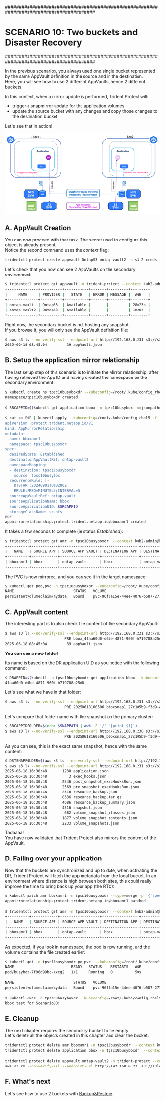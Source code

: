 #########################################################################################
# SCENARIO 10: Two buckets and Disaster Recovery
#########################################################################################

In the previous scenarios, you always used one single bucket represented by the same AppVault definition in the source and in the destination.  
Here, you will see how to use 2 different AppVaults, hence 2 different buckets.

In this context, when a mirror update is performed, Trident Protect will: 
- trigger a snapmirror update for the application volumes  
- update the source bucket with any changes and copy those changes to the destination bucket  

Let's see that in action!

<p align="center"><img src="../Images/Archi_DR.png" width="640"></p>

## A. AppVault Creation

You can now proceed with that task. The secret used to configure this object is already present.  
Notice the second command uses the _context_ flag:  
```bash
tridentctl protect create appvault OntapS3 ontap-vault2 -s s3-2-creds --bucket s3lod2 --endpoint 192.168.0.231 --skip-cert-validation --no-tls -n trident-protect --context kub2-admin@kub2
```

Let's check that you now can see 2 AppVaults on the secondary environment:  
```bash
$ tridentctl protect get appvault -n trident-protect --context kub2-admin@kub2
+--------------+----------+-----------+-------+---------+--------+
|     NAME     | PROVIDER |   STATE   | ERROR | MESSAGE |  AGE   |
+--------------+----------+-----------+-------+---------+--------+
| ontap-vault  | OntapS3  | Available |       |         | 28m23s |
| ontap-vault2 | OntapS3  | Available |       |         | 1m20s  |
+--------------+----------+-----------+-------+---------+--------+
```

Right now, the secondary bucket is not hosting any snapshot.  
If you browse it, you will only see the AppVault definition file:
```bash
$ aws s3 ls --no-verify-ssl --endpoint-url http://192.168.0.231 s3://s3lod2/ --profile s3lod2
2025-06-18 08:45:04         39 appVault.json
```

## B. Setup the application mirror relationship

The last setup step of this scenario is to initiate the Mirror relationship, after having retrieved the App ID and having created the namespace on the secondary environment:
```bash
$ kubectl create ns tpsc10busyboxdr --kubeconfig=/root/.kube/config_rhel5
namespace/tpsc10busyboxdr created

$ SRCAPPID=$(kubectl get application bbox -n tpsc10busybox -o=jsonpath='{.metadata.uid}' -n tpsc10busybox)

$ cat << EOF | kubectl apply --kubeconfig=/root/.kube/config_rhel5 -f -
apiVersion: protect.trident.netapp.io/v1
kind: AppMirrorRelationship
metadata:
  name: bboxamr1
  namespace: tpsc10busyboxdr
spec:
  desiredState: Established
  destinationAppVaultRef: ontap-vault2
  namespaceMapping:
  - destination: tpsc10busyboxdr
    source: tpsc10busybox
  recurrenceRule: |-
    DTSTART:20240901T000200Z
    RRULE:FREQ=MINUTELY;INTERVAL=5
  sourceAppVaultRef: ontap-vault
  sourceApplicationName: bbox
  sourceApplicationUID: $SRCAPPID
  storageClassName: sc-nfs
EOF
appmirrorrelationship.protect.trident.netapp.io/bboxamr1 created
```
It takes a few seconds to complete (ie status _Established_):
```bash
$ tridentctl protect get amr -n tpsc10busyboxdr  --context kub2-admin@kub2
+----------+------------+------------------+-----------------+-----------------------+---------------+-------------+-------+-----+
|   NAME   | SOURCE APP | SOURCE APP VAULT | DESTINATION APP | DESTINATION APP VAULT | DESIRED STATE |    STATE    | ERROR | AGE |
+----------+------------+------------------+-----------------+-----------------------+---------------+-------------+-------+-----+
| bboxamr1 | bbox       | ontap-vault      | bbox            | ontap-vault2          | Established   | Established |       | 47s |
+----------+------------+------------------+-----------------+-----------------------+---------------+-------------+-------+-----+
```
The PVC is now mirrored, and you can see it in the target namespace:
```bash
$ kubectl get pod,pvc -n tpsc10busyboxdr --kubeconfig=/root/.kube/config_rhel5
NAME                           STATUS   VOLUME                                     CAPACITY   ACCESS MODES   STORAGECLASS   VOLUMEATTRIBUTESCLASS   AGE
persistentvolumeclaim/mydata   Bound    pvc-96f0a15e-44ee-4076-b587-27793c09bdd0   1Gi        RWX            sc-nfs         <unset>                 101s
```

## C. AppVault content

The interesting part is to also check the content of the secondary AppVault:  
```bash
$ aws s3 ls --no-verify-ssl --endpoint-url http://192.168.0.231 s3://s3lod2/ --profile s3lod2
                           PRE bbox_4faa60d0-d6be-4871-960f-b719788a25d6/
2025-06-18 08:45:04         39 appVault.json
```
**You can see a new folder!**  

Its name is based on the DR application UID as you notice with the following command:  
```bash
$ DRAPPID=$(kubectl -n tpsc10busyboxdr get application bbox --kubeconfig=/root/.kube/config_rhel5 -o=jsonpath='{.metadata.uid}'); echo $DRAPPID
4faa60d0-d6be-4871-960f-b719788a25d6
```
Let's see what we have in that folder:  
```bash
$ aws s3 ls --no-verify-ssl --endpoint-url http://192.168.0.231 s3://s3lod2/bbox_$DRAPPID/replicatedSnapshots/ --profile s3lod2
                           PRE 20250618160506_bboxsnap1_27c105b9-f3d9-422c-8415-cb9aae208cbc/
```
Let's compare that folder name with the snapshot on the primary cluster:
```bash
$ SRCAPPIDFOLDER=$(echo $SNAPPATH | awk -F '/' '{print $1}')
$ aws s3 ls --no-verify-ssl --endpoint-url http://192.168.0.230 s3://s3lod/$SRCAPPIDFOLDER/snapshots/
                           PRE 20250618160506_bboxsnap1_27c105b9-f3d9-422c-8415-cb9aae208cbc/
```
As you can see, this is the exact same snapshot, hence with the same content:
```bash
$ DSTSNAPFOLDER=$(aws s3 ls --no-verify-ssl --endpoint-url http://192.168.0.230 s3://s3lod/$SRCAPPIDFOLDER/snapshots/ | awk -F ' ' '{print $2}')
$ aws s3 ls --no-verify-ssl --endpoint-url http://192.168.0.231 s3://s3lod2/bbox_$DRAPPID/replicatedSnapshots/$DSTSNAPFOLDER --profile s3lod2
2025-06-18 16:30:48       1230 application.json
2025-06-18 16:30:48          3 exec_hooks.json
2025-06-18 16:30:48       2546 post_snapshot_execHooksRun.json
2025-06-18 16:30:48       2569 pre_snapshot_execHooksRun.json
2025-06-18 16:30:48       2516 resource_backup.json
2025-06-18 16:30:48       8336 resource_backup.tar.gz
2025-06-18 16:30:48       4686 resource_backup_summary.json
2025-06-18 16:30:48       4516 snapshot.json
2025-06-18 16:30:48        682 volume_snapshot_classes.json
2025-06-18 16:30:48       1877 volume_snapshot_contents.json
2025-06-18 16:30:48       2233 volume_snapshots.json
```

Tadaaaa!  
You have now validated that Trident Protect also mirrors the content of the AppVault.

## D. Failing over your application

Now that the buckets are synchronized and up to date, when activating the DR, Trident Protect will fetch the app metadata from the local bucket. In an environment where distance is high between both sites, this could really improve the time to bring back up your app (the RTO):   

```bash
$ kubectl patch amr bboxamr1 -n tpsc10busyboxdr --type=merge -p '{"spec":{"desiredState":"Promoted"}}' --kubeconfig=/root/.kube/config_rhel5
appmirrorrelationship.protect.trident.netapp.io/bboxamr1 patched

$ tridentctl protect get amr -n tpsc10busyboxdr  --context kub2-admin@kub2
+----------+------------+------------------+-----------------+-----------------------+---------------+----------+-------+--------+
|   NAME   | SOURCE APP | SOURCE APP VAULT | DESTINATION APP | DESTINATION APP VAULT | DESIRED STATE |  STATE   | ERROR |  AGE   |
+----------+------------+------------------+-----------------+-----------------------+---------------+----------+-------+--------+
| bboxamr1 | bbox       | ontap-vault      | bbox            | ontap-vault2          | Promoted      | Promoted |       | 14h11m |
+----------+------------+------------------+-----------------+-----------------------+---------------+----------+-------+--------+
```
As expected, if you look in namespace, the pod is now running, and the volume contains the file created earlier:  
```bash
$ kubectl get -n tpsc10busyboxdr po,pvc  --kubeconfig=/root/.kube/config_rhel5
NAME                          READY   STATUS    RESTARTS   AGE
pod/busybox-7f96d99bc-xxcg2   1/1     Running   0          50s

NAME                           STATUS   VOLUME                                     CAPACITY   ACCESS MODES   STORAGECLASS   VOLUMEATTRIBUTESCLASS   AGE
persistentvolumeclaim/mydata   Bound    pvc-96f0a15e-44ee-4076-b587-27793c09bdd0   1Gi        RWX            sc-nfs         <unset>                 14h

$ kubectl exec -n tpsc10busyboxdr --kubeconfig=/root/.kube/config_rhel5 $(kubectl get pod -n tpsc10busyboxdr -o name --kubeconfig=/root/.kube/config_rhel5) -- more /data/file.txt
bbox test for Scenario10!
```

## E. Cleanup

The next chapter requires the secondary bucket to be empty.  
Let's delete all the objects created in this chapter and clear the bucket:  
```bash
tridentctl protect delete amr bboxamr1 -n tpsc10busyboxdr  --context kub2-admin@kub2
tridentctl protect delete application bbox -n tpsc10busyboxdr  --context kub2-admin@kub2

tridentctl protect delete appvault ontap-vault2 -n trident-protect --context kub2-admin@kub2
aws s3 rm --no-verify-ssl --endpoint-url http://192.168.0.231 s3://s3lod2 --recursive  --quiet --profile s3lod2
```

## F. What's next

Let's see how to use 2 buckets with [Backup&Restore](../2_BackupRestore).
